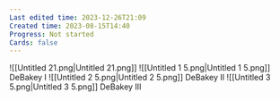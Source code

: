 ```yaml
---
Last edited time: 2023-12-26T21:09
Created time: 2023-08-15T14:40
Progress: Not started
Cards: false
---
```

![[Untitled 21.png|Untitled 21.png]]
![[Untitled 1 5.png|Untitled 1 5.png]]
DeBakey I
![[Untitled 2 5.png|Untitled 2 5.png]]
DeBakey II
![[Untitled 3 5.png|Untitled 3 5.png]]
DeBakey III